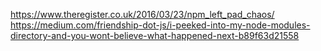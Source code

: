 https://www.theregister.co.uk/2016/03/23/npm_left_pad_chaos/  
https://medium.com/friendship-dot-js/i-peeked-into-my-node-modules-directory-and-you-wont-believe-what-happened-next-b89f63d21558